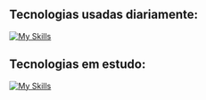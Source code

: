 ## Tecnologias usadas diariamente:
[![My Skills](https://skillicons.dev/icons?i=aws,docker,postgres,redis,prisma,nginx,nest,ts,express,postman,git,angular,next,react,tailwind,linux,windows)](https://skillicons.dev)     

## Tecnologias em estudo:
[![My Skills](https://skillicons.dev/icons?i=c,aws,docker,postgres,redis,prisma,nginx,nodejs,nest,express,react,next,angular,tailwind,js,ts,mongodb,bash,linux,html,css,git,vscode,vim)](https://skillicons.dev)      
